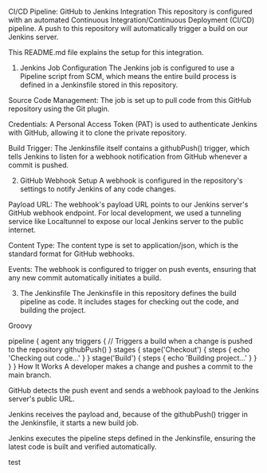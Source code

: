 CI/CD Pipeline: GitHub to Jenkins Integration
This repository is configured with an automated Continuous Integration/Continuous Deployment (CI/CD) pipeline. A push to this repository will automatically trigger a build on our Jenkins server.

This README.md file explains the setup for this integration.

1. Jenkins Job Configuration
The Jenkins job is configured to use a Pipeline script from SCM, which means the entire build process is defined in a Jenkinsfile stored in this repository.

Source Code Management: The job is set up to pull code from this GitHub repository using the Git plugin.

Credentials: A Personal Access Token (PAT) is used to authenticate Jenkins with GitHub, allowing it to clone the private repository.

Build Trigger: The Jenkinsfile itself contains a githubPush() trigger, which tells Jenkins to listen for a webhook notification from GitHub whenever a commit is pushed.

2. GitHub Webhook Setup
A webhook is configured in the repository's settings to notify Jenkins of any code changes.

Payload URL: The webhook's payload URL points to our Jenkins server's GitHub webhook endpoint. For local development, we used a tunneling service like Localtunnel to expose our local Jenkins server to the public internet.


Content Type: The content type is set to application/json, which is the standard format for GitHub webhooks.

Events: The webhook is configured to trigger on push events, ensuring that any new commit automatically initiates a build.

3. The Jenkinsfile
The Jenkinsfile in this repository defines the build pipeline as code. It includes stages for checking out the code, and building the project.

Groovy

pipeline {
    agent any
    triggers {
        // Triggers a build when a change is pushed to the repository
        githubPush()
    }
    stages {
        stage('Checkout') {
            steps {
                echo 'Checking out code...'
            }
        }
        stage('Build') {
            steps {
                echo 'Building project...'
            }
        }
    }
}
How It Works
A developer makes a change and pushes a commit to the main branch.

GitHub detects the push event and sends a webhook payload to the Jenkins server's public URL.

Jenkins receives the payload and, because of the githubPush() trigger in the Jenkinsfile, it starts a new build job.

Jenkins executes the pipeline steps defined in the Jenkinsfile, ensuring the latest code is built and verified automatically.

test

